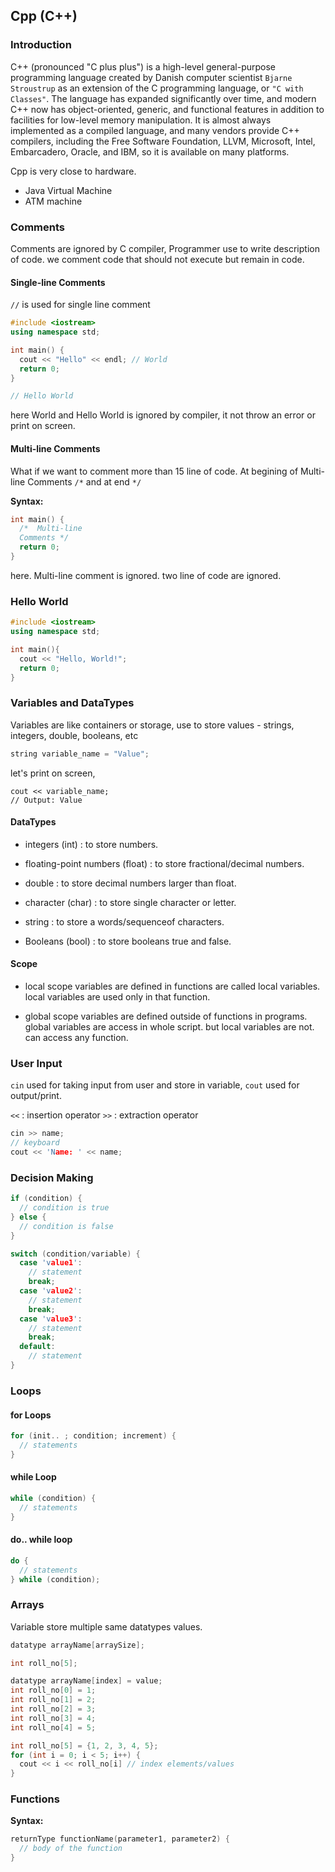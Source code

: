 ## Cpp (C++)

### Introduction 

C++ (pronounced "C plus plus") is a high-level general-purpose programming language created by Danish computer scientist `Bjarne Stroustrup` as an extension of the C programming language, or `"C with Classes"`. The language has expanded significantly over time, and modern C++ now has object-oriented, generic, and functional features in addition to facilities for low-level memory manipulation. It is almost always implemented as a compiled language, and many vendors provide C++ compilers, including the Free Software Foundation, LLVM, Microsoft, Intel, Embarcadero, Oracle, and IBM, so it is available on many platforms.

Cpp is very close to hardware. 
-  Java Virtual Machine
-  ATM machine

### Comments

Comments are ignored by C compiler, Programmer use to write description of code.
we comment code that should not execute but remain in code.

#### Single-line Comments

`//` is used for single line comment

```cpp
#include <iostream>
using namespace std;

int main() {
  cout << "Hello" << endl; // World
  return 0;
}

// Hello World
```

here World and Hello World is ignored by compiler,
it not throw an error or print on screen.


#### Multi-line Comments

What if we want to comment more than 15 line of code.
At begining of Multi-line Comments `/*`
and at end `*/`

**Syntax:**
```cpp
int main() {
  /*  Multi-line
  Comments */
  return 0;
}
```

here. Multi-line comment is ignored.
two line of code are ignored.

### Hello World

```cpp
#include <iostream>
using namespace std;

int main(){
  cout << "Hello, World!";
  return 0;
}
```

### Variables and DataTypes

Variables are like containers or storage, use to store values - strings, integers, double, booleans, etc

```cpp
string variable_name = "Value";
```
let's print on screen,
```
cout << variable_name;
// Output: Value
```

#### DataTypes

- integers (int) : to store numbers.

- floating-point numbers (float) : to store fractional/decimal numbers.

- double : to store decimal numbers larger than float.

- character (char) : to store single character or letter.

- string : to store a words/sequenceof characters.

- Booleans (bool) : to store booleans true and false.

#### Scope 

- local scope
variables are defined in functions are called local variables. local variables are used only in that function.

- global scope
variables are defined outside of functions in programs.
global variables are access in whole script.
but local variables are not. can access any function.

### User Input

`cin` used for taking input from user and store in variable, `cout` used for output/print.

`<<` : insertion operator 
`>>` : extraction operator

```cpp
cin >> name; 
// keyboard
cout << 'Name: ' << name;
```

### Decision Making

```cpp
if (condition) {
  // condition is true
} else {
  // condition is false
}
```

```cpp
switch (condition/variable) {
  case 'value1':
    // statement
    break;
  case 'value2':
    // statement
    break;
  case 'value3':
    // statement
    break;
  default:
    // statement
}
```

### Loops

#### for Loops

```cpp
for (init.. ; condition; increment) {
  // statements
}
```

#### while Loop

```cpp
while (condition) {
  // statements  
}
```

#### do.. while loop

```cpp
do {
  // statements
} while (condition);
```

### Arrays

Variable store multiple same datatypes values.

```cpp
datatype arrayName[arraySize];

int roll_no[5]; 

datatype arrayName[index] = value;
int roll_no[0] = 1;
int roll_no[1] = 2;
int roll_no[2] = 3;
int roll_no[3] = 4;
int roll_no[4] = 5;

int roll_no[5] = {1, 2, 3, 4, 5};
for (int i = 0; i < 5; i++) {
  cout << i << roll_no[i] // index elements/values
}
```

### Functions

**Syntax:**
```cpp
returnType functionName(parameter1, parameter2) {
  // body of the function
}
```